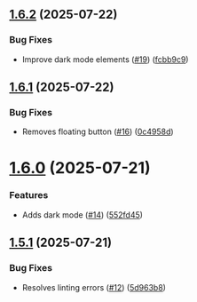 ## [1.6.2](https://github.com/sammosios/welcome/compare/v1.6.1...v1.6.2) (2025-07-22)


### Bug Fixes

* Improve dark mode elements ([#19](https://github.com/sammosios/welcome/issues/19)) ([fcbb9c9](https://github.com/sammosios/welcome/commit/fcbb9c95b85c0a23c59b1c32713385fda364c1a5))

## [1.6.1](https://github.com/sammosios/welcome/compare/v1.6.0...v1.6.1) (2025-07-22)


### Bug Fixes

* Removes floating button ([#16](https://github.com/sammosios/welcome/issues/16)) ([0c4958d](https://github.com/sammosios/welcome/commit/0c4958d889b2ba113869d28464eca09e0319ddfb))

# [1.6.0](https://github.com/sammosios/welcome/compare/v1.5.1...v1.6.0) (2025-07-21)


### Features

* Adds dark mode ([#14](https://github.com/sammosios/welcome/issues/14)) ([552fd45](https://github.com/sammosios/welcome/commit/552fd45d856a2e2624352e4926293357fc9a811b))

## [1.5.1](https://github.com/sammosios/welcome/compare/v1.5.0...v1.5.1) (2025-07-21)


### Bug Fixes

* Resolves linting errors ([#12](https://github.com/sammosios/welcome/issues/12)) ([5d963b8](https://github.com/sammosios/welcome/commit/5d963b8a1843819e005b7bbb01d835df2f6e80a5))
